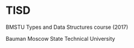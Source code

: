 # TISD
   BMSTU Types and Data Structures course (2017)

   Bauman Moscow State Technical University
